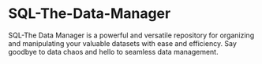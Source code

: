 # SQL-The-Data-Manager
SQL-The Data Manager is a powerful and versatile repository for organizing and manipulating your valuable datasets with ease and efficiency. Say goodbye to data chaos and hello to seamless data management.
